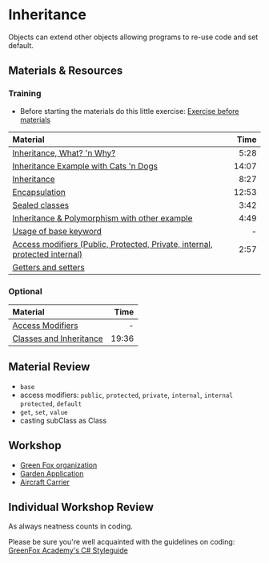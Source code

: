 # Inheritance
Objects can extend other objects allowing programs to re-use code and set default.

## Materials & Resources

### Training
- Before starting the materials do this little exercise: [Exercise before materials](green-fox/c-sharp/green-fox-shorter-c#.md)


| Material | Time |
|:-------- |-----:|
|[Inheritance, What? 'n Why?](https://www.youtube.com/watch?v=18f41HX2gHk)|5:28|
|[Inheritance Example with Cats 'n Dogs](https://www.youtube.com/watch?v=EiBCF7rYRtI)|14:07|
|[Inheritance](https://www.youtube.com/watch?v=DMGqp8lzbU0)|8:27|
|[Encapsulation](https://www.youtube.com/watch?v=6Ez3eNGZnCk)|12:53|
|[Sealed classes](https://www.youtube.com/watch?v=CanZ-1AW3jU)|3:42|
|[Inheritance & Polymorphism with other example](https://www.youtube.com/watch?v=18D8R3hwYW8)|4:49|
|[Usage of base keyword](https://docs.microsoft.com/en-us/dotnet/csharp/language-reference/keywords/base)|-|
|[Access modifiers (Public, Protected, Private, internal, protected internal)](https://www.youtube.com/watch?v=-pcbDvUh4e0)|2:57|
|[Getters and setters](https://docs.microsoft.com/en-us/dotnet/csharp/programming-guide/classes-and-structs/using-properties)||


### Optional
| Material | Time |
|:-------- |-----:|
|[Access Modifiers](http://www.msdotnet.co.in/2012/06/access-specifier-or-modifier-in-c.html#.Wb-wnGeCyV4)|-|
|[Classes and Inheritance](https://channel9.msdn.com/Series/C-Sharp-Fundamentals-Development-for-Absolute-Beginners/Working-with-Classes-and-Inheritances-in-the-NET-Framework-Class-Library-16)|19:36|

## Material Review
- `base`
- access modifiers: `public`, `protected`, `private`, `internal`, `internal protected`, `default`
- `get`, `set`, `value`
- casting subClass as Class

## Workshop
- [Green Fox organization](green-fox/c-sharp/green-fox-c#.md)
- [Garden Application](garden-app/garden-app.md)
- [Aircraft Carrier](aircraft-carrier/aircraft-carrier.md)


## Individual Workshop Review
As always neatness counts in coding.

Please be sure you're well acquainted with the guidelines on coding: [GreenFox Academy's C# Styleguide](https://github.com/greenfox-academy/alpaga-syllabus/blob/master/Styleguide/cs.md)
